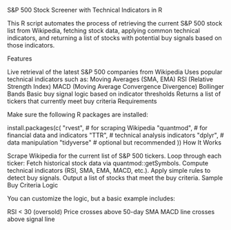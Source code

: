 S&P 500 Stock Screener with Technical Indicators in R

This R script automates the process of retrieving the current S&P 500 stock list from Wikipedia, fetching stock data, applying common technical indicators, and returning a list of stocks with potential buy signals based on those indicators.

Features

Live retrieval of the latest S&P 500 companies from Wikipedia
Uses popular technical indicators such as:
Moving Averages (SMA, EMA)
RSI (Relative Strength Index)
MACD (Moving Average Convergence Divergence)
Bollinger Bands
Basic buy signal logic based on indicator thresholds
Returns a list of tickers that currently meet buy criteria
Requirements

Make sure the following R packages are installed:

install.packages(c(
  "rvest",        # for scraping Wikipedia
  "quantmod",     # for financial data and indicators
  "TTR",          # technical analysis indicators
  "dplyr",        # data manipulation
  "tidyverse"     # optional but recommended
))
How It Works

Scrape Wikipedia for the current list of S&P 500 tickers.
Loop through each ticker:
Fetch historical stock data via quantmod::getSymbols.
Compute technical indicators (RSI, SMA, EMA, MACD, etc.).
Apply simple rules to detect buy signals.
Output a list of stocks that meet the buy criteria.
Sample Buy Criteria Logic

You can customize the logic, but a basic example includes:

RSI < 30 (oversold)
Price crosses above 50-day SMA
MACD line crosses above signal line
